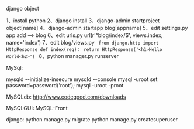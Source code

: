 django object

1、install python
2、django install 
3、django-admin startproject object[name]
4、django-admin startapp blog[appname]
5、edit settings.py
	app add --> blog
6、edit urls.py
	url(r'^blog/index/$', views.index, name='index')
7、edit blog/views.py
	<code>
	from django.http import HttpResponse
	def index(req)：
		return HttpResponse('\<h1\>Hello World\<h2\>')
	</code>
8、python manager.py runserver


MySql: 

mysqld --initialize-insecure
mysqld --console
mysql -uroot
set password=password('root');
mysql -uroot -proot

MySQLdb:
 	http://www.codegood.com/downloads

MySQLGUI:
    MySQL-Front

django:
	python manage.py migrate
	python manage.py createsuperuser




